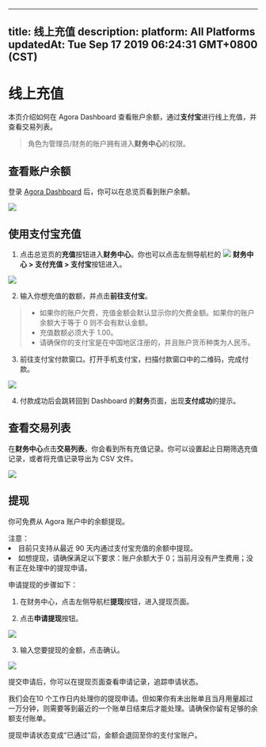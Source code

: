 
---
title: 线上充值
description: 
platform: All Platforms
updatedAt: Tue Sep 17 2019 06:24:31 GMT+0800 (CST)
---
# 线上充值
本页介绍如何在 Agora Dashboard 查看账户余额，通过**支付宝**进行线上充值，并查看交易列表。

> 角色为管理员/财务的账户拥有进入**财务中心**的权限。

## 查看账户余额

登录  [Agora Dashboard](https://dashboard.agora.io/)  后，你可以在总览页看到账户余额。
  
![](https://web-cdn.agora.io/docs-files/1562665959826)

## 使用支付宝充值

1. 点击总览页的**充值**按钮进入**财务中心**。你也可以点击左侧导航栏的 ![](https://web-cdn.agora.io/docs-files/1562666103550) **财务中心 > 支付充值 > 支付宝**按钮进入。

![](https://web-cdn.agora.io/docs-files/1562666275283)

2. 输入你想充值的数额，并点击**前往支付宝**。

> - 如果你的账户欠费，充值金额会默认显示你的欠费金额。如果你的账户余额大于等于 0 则不会有默认金额。
> - 充值数额必须大于 1.00。
> - 请确保你的支付宝是在中国地区注册的，并且账户货币种类为人民币。

3. 前往支付宝付款窗口。打开手机支付宝，扫描付款窗口中的二维码，完成付款。

![](https://web-cdn.agora.io/docs-files/1562666593903)

4. 付款成功后会跳转回到 Dashboard 的**财务**页面，出现**支付成功**的提示。

## 查看交易列表

在**财务中心**点击**交易列表**，你会看到所有充值记录。你可以设置起止日期筛选充值记录，或者将充值记录导出为 CSV 文件。

![](https://web-cdn.agora.io/docs-files/1562666802803)

## 提现

你可免费从 Agora 账户中的余额提现。

<div class="alert note">注意：<li>目前只支持从最近 90 天内通过支付宝充值的余额中提现。</li><li>如想提现，请确保满足以下要求：账户余额大于 0；当前月没有产生费用；没有正在处理中的提现申请。</li></div>

申请提现的步骤如下：

1. 在财务中心，点击左侧导航栏**提现**按钮，进入提现页面。
 
2. 点击**申请提现**按钮。

![](https://web-cdn.agora.io/docs-files/1567481453021)

3. 输入您要提现的金额，点击确认。

![](https://web-cdn.agora.io/docs-files/1567481564978)

提交申请后，你可以在提现页面查看申请记录，追踪申请状态。

我们会在10 个工作日内处理你的提现申请。但如果你有未出账单且当月用量超过一万分钟，则需要等到最近的一个账单日结束后才能处理。请确保你留有足够的余额支付账单。

提现申请状态变成“已通过”后，金额会退回至你的支付宝账户。

